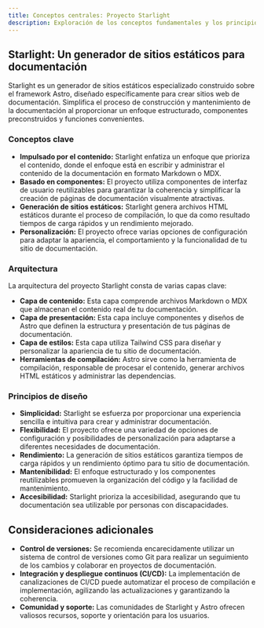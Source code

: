 ```yaml
---
title: Conceptos centrales: Proyecto Starlight
description: Exploración de los conceptos fundamentales y los principios de diseño que sustentan el proyecto Starlight.
---
```


## Starlight: Un generador de sitios estáticos para documentación

Starlight es un generador de sitios estáticos especializado construido sobre el framework Astro, diseñado específicamente para crear sitios web de documentación. Simplifica el proceso de construcción y mantenimiento de la documentación al proporcionar un enfoque estructurado, componentes preconstruidos y funciones convenientes.

### Conceptos clave

*   **Impulsado por el contenido:** Starlight enfatiza un enfoque que prioriza el contenido, donde el enfoque está en escribir y administrar el contenido de la documentación en formato Markdown o MDX.
*   **Basado en componentes:** El proyecto utiliza componentes de interfaz de usuario reutilizables para garantizar la coherencia y simplificar la creación de páginas de documentación visualmente atractivas.
*   **Generación de sitios estáticos:** Starlight genera archivos HTML estáticos durante el proceso de compilación, lo que da como resultado tiempos de carga rápidos y un rendimiento mejorado.
*   **Personalización:** El proyecto ofrece varias opciones de configuración para adaptar la apariencia, el comportamiento y la funcionalidad de tu sitio de documentación.

### Arquitectura

La arquitectura del proyecto Starlight consta de varias capas clave:

*   **Capa de contenido:** Esta capa comprende archivos Markdown o MDX que almacenan el contenido real de tu documentación.
*   **Capa de presentación:** Esta capa incluye componentes y diseños de Astro que definen la estructura y presentación de tus páginas de documentación.
*   **Capa de estilos:** Esta capa utiliza Tailwind CSS para diseñar y personalizar la apariencia de tu sitio de documentación.
*   **Herramientas de compilación:** Astro sirve como la herramienta de compilación, responsable de procesar el contenido, generar archivos HTML estáticos y administrar las dependencias.

### Principios de diseño

*   **Simplicidad:** Starlight se esfuerza por proporcionar una experiencia sencilla e intuitiva para crear y administrar documentación.
*   **Flexibilidad:** El proyecto ofrece una variedad de opciones de configuración y posibilidades de personalización para adaptarse a diferentes necesidades de documentación. 
*   **Rendimiento:** La generación de sitios estáticos garantiza tiempos de carga rápidos y un rendimiento óptimo para tu sitio de documentación.
*   **Mantenibilidad:** El enfoque estructurado y los componentes reutilizables promueven la organización del código y la facilidad de mantenimiento.
*   **Accesibilidad:** Starlight prioriza la accesibilidad, asegurando que tu documentación sea utilizable por personas con discapacidades.

## Consideraciones adicionales

*   **Control de versiones:** Se recomienda encarecidamente utilizar un sistema de control de versiones como Git para realizar un seguimiento de los cambios y colaborar en proyectos de documentación.
*   **Integración y despliegue continuos (CI/CD):** La implementación de canalizaciones de CI/CD puede automatizar el proceso de compilación e implementación, agilizando las actualizaciones y garantizando la coherencia. 
*   **Comunidad y soporte:** Las comunidades de Starlight y Astro ofrecen valiosos recursos, soporte y orientación para los usuarios. 




